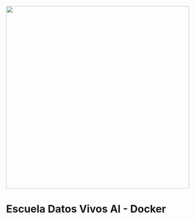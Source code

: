 <img src="https://i.ibb.co/5RM26Cw/LOGO-COLOR2.png" width="500px">

Escuela Datos Vivos AI - Docker
===============================
